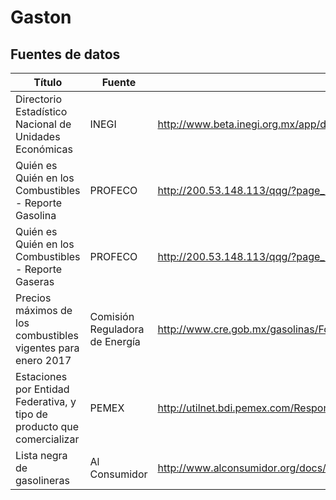 # Gaston

## Fuentes de datos

| Título | Fuente | URL | Notas
|---|---|---|---|
|Directorio Estadístico Nacional de Unidades Económicas| INEGI | http://www.beta.inegi.org.mx/app/descarga/?ti=6 | |
|Quién es Quién en los Combustibles - Reporte Gasolina| PROFECO | http://200.53.148.113/qqg/?page_id=13 | |
|Quién es Quién en los Combustibles - Reporte Gaseras| PROFECO | http://200.53.148.113/qqg/?page_id=423 | |
|Precios máximos de los combustibles vigentes para enero 2017 | Comisión Reguladora de Energía | http://www.cre.gob.mx/gasolinas/FormatoAcuerdopublicaciondepreciosmaximos.xlsx | |
|Estaciones por Entidad Federativa, y tipo de producto que comercializar|PEMEX|http://utilnet.bdi.pemex.com/ResponsabilidadSocial/ESTSERV.xlsx| |
|Lista negra de gasolineras|Al Consumidor|http://www.alconsumidor.org/docs/Lista_negra_de_gasolineras_que_dan_litros_incompletos.xls| |



